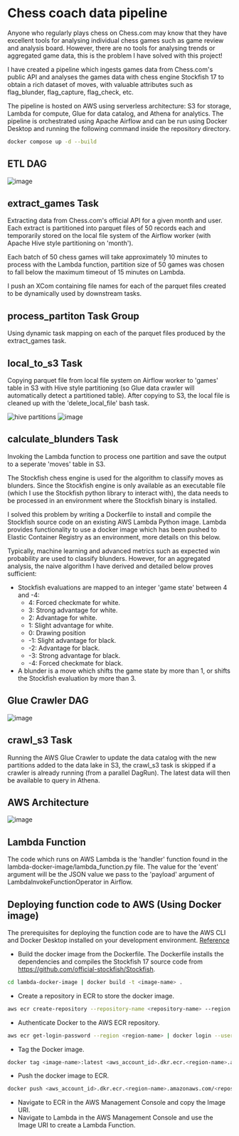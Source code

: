 # Chess coach data pipeline
Anyone who regularly plays chess on Chess.com may know that they have excellent tools for analysing individual chess games such as game review and analysis board. However, there are no tools for analysing trends or aggregated game data, this is the problem I have solved with this project!

I have created a pipeline which ingests games data from Chess.com's public API and analyses the games data with chess engine Stockfish 17 to obtain a rich dataset of moves, with valuable attributes such as flag_blunder, flag_capture, flag_check, etc.

The pipeline is hosted on AWS using serverless architecture: S3 for storage, Lambda for compute, Glue for data catalog, and Athena for analytics. The pipeline is orchestrated using Apache Airflow and can be run using Docker Desktop and running the following command inside the repository directory.
```bash
docker compose up -d --build
```
## ETL DAG
![image](https://github.com/user-attachments/assets/5c9f4945-088e-4cbd-abb6-6c6399822520)

## extract_games Task
Extracting data from Chess.com's official API for a given month and user. Each extract is partitioned into parquet files of 50 records each and temporarily stored on the local file system of the Airflow worker (with Apache Hive style partitioning on 'month'). 

Each batch of 50 chess games will take approximately 10 minutes to process with the Lambda function, partition size of 50 games was chosen to fall below the maximum timeout of 15 minutes on Lambda. 

I push an XCom containing file names for each of the parquet files created to be dynamically used by downstream tasks.

## process_partiton Task Group
Using dynamic task mapping on each of the parquet files produced by the extract_games task.

## local_to_s3 Task
Copying parquet file from local file system on Airflow worker to 'games' table in S3 with Hive style partitioning (so Glue data crawler will automatically detect a partitioned table). After copying to S3, the local file is cleaned up with the 'delete_local_file' bash task.

![hive partitions](https://github.com/user-attachments/assets/c2c5224a-51cc-4b45-bcdc-ca571a7a6f52)
![image](https://github.com/user-attachments/assets/934b2a41-c96f-4800-a8f2-32e225b5c5ce)

## calculate_blunders Task
Invoking the Lambda function to process one partition and save the output to a seperate 'moves' table in S3.

The Stockfish chess engine is used for the algorithm to classify moves as blunders. Since the Stockfish engine is only available as an executable file (which I use the Stockfish python library to interact with), the data needs to be processed in an environment where the Stockfish binary is installed. 

I solved this problem by writing a Dockerfile to install and compile the Stockfish source code on an existing AWS Lambda Python image. Lambda provides functionality to use a docker image which has been pushed to Elastic Container Registry as an environment, more details on this below.

Typically, machine learning and advanced metrics such as expected win probability are used to classify blunders. However, for an aggregated analysis, the naive algorithm I have derived and detailed below proves sufficient:
* Stockfish evaluations are mapped to an integer 'game state' between 4 and -4:
    * 4: Forced checkmate for white.
    * 3: Strong advantage for white.
    * 2: Advantage for white.
    * 1: Slight advantage for white.
    * 0: Drawing position
    * -1: Slight advantage for black.
    * -2: Advantage for black.
    * -3: Strong advantage for black.
    * -4: Forced checkmate for black.
* A blunder is a move which shifts the game state by more than 1, or shifts the Stockfish evaluation by more than 3.

## Glue Crawler DAG

![image](https://github.com/user-attachments/assets/4b719b05-c751-4a46-8b09-5646c99082a6)

## crawl_s3 Task

Running the AWS Glue Crawler to update the data catalog with the new partitions added to the data lake in S3, the crawl_s3 task is skipped if a crawler is already running (from a parallel DagRun). The latest data will then be available to query in Athena.

## AWS Architecture
![image](https://github.com/user-attachments/assets/a5bb6684-46ac-477a-8815-63ba1739c318)

## Lambda Function

The code which runs on AWS Lambda is the 'handler' function found in the lambda-docker-image/lambda_function.py file. The value for the 'event' argument will be the JSON value we pass to the 'payload' argument of LambdaInvokeFunctionOperator in Airflow.

## Deploying function code to AWS (Using Docker image)

The prerequisites for deploying the function code are to have the AWS CLI and Docker Desktop installed on your development environment. [Reference](https://docs.aws.amazon.com/AmazonECR/latest/userguide/getting-started-cli.html)

* Build the docker image from the Dockerfile. The Dockerfile installs the dependencies and compiles the Stockfish 17 source code from https://github.com/official-stockfish/Stockfish.
```bash
cd lambda-docker-image | docker build -t <image-name> .
```
* Create a repository in ECR to store the docker image.
```bash
aws ecr create-repository --repository-name <repository-name> --region <region-name>
```
* Authenticate Docker to the AWS ECR repository.
```bash
aws ecr get-login-password --region <region-name> | docker login --username AWS --password-stdin <aws_account_id>.dkr.ecr.<region-name>.amazonaws.com
```
* Tag the Docker image.
```bash
docker tag <image-name>:latest <aws_account_id>.dkr.ecr.<region-name>.amazonaws.com/<repository-name>
```
* Push the docker image to ECR.
```bash
docker push <aws_account_id>.dkr.ecr.<region-name>.amazonaws.com/<repository-name>
```
* Navigate to ECR in the AWS Management Console and copy the Image URI.
* Navigate to Lambda in the AWS Management Console and use the Image URI to create a Lambda Function.
